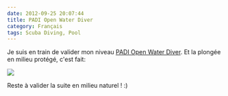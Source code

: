 ```yaml
---
date: 2012-09-25 20:07:44
title: PADI Open Water Diver
category: Français
tags: Scuba Diving, Pool
---
```


Je suis en train de valider mon niveau
[PADI Open Water Diver](https://amzn.com/B003JX0AUK/?tag=kevideld-20). Et la
plongée en milieu protégé, c'est fait:

![](/uploads/2012/padi-open-water-diver-photo.jpg)

Reste à valider la suite en milieu naturel&nbsp;! :)
